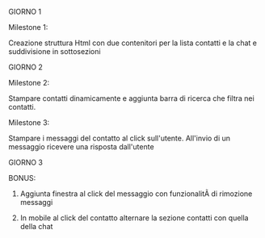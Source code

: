 GIORNO 1

Milestone 1:

Creazione struttura Html con due contenitori per la lista contatti e la chat e suddivisione in sottosezioni

GIORNO 2

Milestone 2:

Stampare contatti dinamicamente e aggiunta barra di ricerca che filtra nei contatti.

Milestone 3:

Stampare i messaggi del contatto al click sull'utente. All'invio di un messaggio ricevere una risposta dall'utente

GIORNO 3

BONUS:

1) Aggiunta finestra al click del messaggio con funzionalitÃ  di rimozione messaggi

2) In mobile al click del contatto alternare la sezione contatti con quella della chat